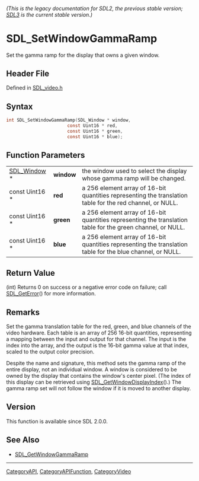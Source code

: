 ###### (This is the legacy documentation for SDL2, the previous stable version; [SDL3](https://wiki.libsdl.org/SDL3/) is the current stable version.)
# SDL_SetWindowGammaRamp

Set the gamma ramp for the display that owns a given window.

## Header File

Defined in [SDL_video.h](https://github.com/libsdl-org/SDL/blob/SDL2/include/SDL_video.h)

## Syntax

```c
int SDL_SetWindowGammaRamp(SDL_Window * window,
                       const Uint16 * red,
                       const Uint16 * green,
                       const Uint16 * blue);
```

## Function Parameters

|                            |            |                                                                                                             |
| -------------------------- | ---------- | ----------------------------------------------------------------------------------------------------------- |
| [SDL_Window](SDL_Window) * | **window** | the window used to select the display whose gamma ramp will be changed.                                     |
| const Uint16 *             | **red**    | a 256 element array of 16-bit quantities representing the translation table for the red channel, or NULL.   |
| const Uint16 *             | **green**  | a 256 element array of 16-bit quantities representing the translation table for the green channel, or NULL. |
| const Uint16 *             | **blue**   | a 256 element array of 16-bit quantities representing the translation table for the blue channel, or NULL.  |

## Return Value

(int) Returns 0 on success or a negative error code on failure; call
[SDL_GetError](SDL_GetError)() for more information.

## Remarks

Set the gamma translation table for the red, green, and blue channels of
the video hardware. Each table is an array of 256 16-bit quantities,
representing a mapping between the input and output for that channel. The
input is the index into the array, and the output is the 16-bit gamma value
at that index, scaled to the output color precision.

Despite the name and signature, this method sets the gamma ramp of the
entire display, not an individual window. A window is considered to be
owned by the display that contains the window's center pixel. (The index of
this display can be retrieved using
[SDL_GetWindowDisplayIndex](SDL_GetWindowDisplayIndex)().) The gamma ramp
set will not follow the window if it is moved to another display.

## Version

This function is available since SDL 2.0.0.

## See Also

- [SDL_GetWindowGammaRamp](SDL_GetWindowGammaRamp)

----
[CategoryAPI](CategoryAPI), [CategoryAPIFunction](CategoryAPIFunction), [CategoryVideo](CategoryVideo)

